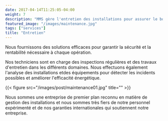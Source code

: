```yaml
---
date: 2017-04-14T11:25:05-04:00
weight: 7
description: "MMS gère l'entretien des installations pour assurer le bon développement de l'activité quotidienne de nos clients"
featured_image: "/images/maintenance.jpg"
tags: ["services"]
title: "Entretien"
---
```

Nous fournissons des solutions efficaces pour garantir la sécurité et la rentabilité nécessaire à chaque opération.

Nos techniciens sont en charge des inspections régulières et des travaux d'entretien dans les différents domaines. Nous effectuons également l'analyse des installations etdes équipements pour détecter les incidents possibles et améliorer l'efficacité énergétique.

{{< figure src="/images/post/maintenance01.jpg" title="" >}}

Nous sommes une entreprise de premier plan reconnu en matière de gestion des installations et nous sommes très fiers de notre personnel expérimenté et de nos garanties internationales qui soutiennent notre entreprise.